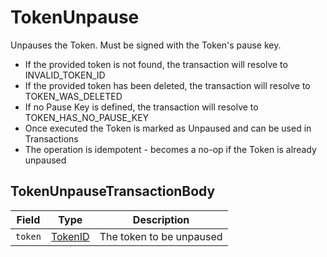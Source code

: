 # TokenUnpause

Unpauses the Token. Must be signed with the Token's pause key.

* If the provided token is not found, the transaction will resolve to INVALID\_TOKEN\_ID
* If the provided token has been deleted, the transaction will resolve to TOKEN\_WAS\_DELETED
* If no Pause Key is defined, the transaction will resolve to TOKEN\_HAS\_NO\_PAUSE\_KEY
* Once executed the Token is marked as Unpaused and can be used in Transactions
* The operation is idempotent - becomes a no-op if the Token is already unpaused

## TokenUnpauseTransactionBody

| Field   | Type                                                                                                                                       | Description              |
| ------- | ------------------------------------------------------------------------------------------------------------------------------------------ | ------------------------ |
| `token` | [TokenID](https://github.com/theekrystallee/hedera-style-guide/blob/sdk-v1/deprecated/hedera-api/token-service/broken-reference/README.md) | The token to be unpaused |
